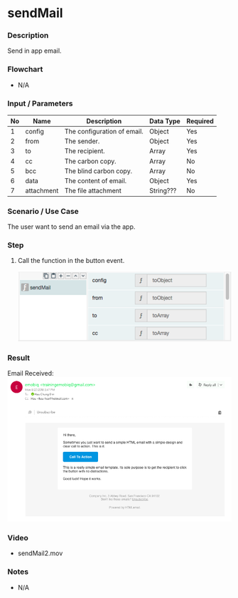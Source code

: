 #  sendMail

### Description

Send in app email.

### Flowchart

- N/A

### Input / Parameters

| No | Name | Description | Data Type | Required | 
| ------ | ------ | ------ |------ | ------ | 
| 1 | config | The configuration of email. | Object | Yes | 
| 2 | from | The sender. | Object | Yes | 
| 3 | to | The recipient. | Array | Yes | 
| 4 | cc | The carbon copy. | Array | No | 
| 5 | bcc | The blind carbon copy. | Array | No | 
| 6 | data | The content of email. | Object | Yes | 
| 7 | attachment | The file attachment | String??? | No | 

### Scenario / Use Case

The user want to send an email via the app.

### Step

1.  Call the function in the button event.

    ![](sendMail1.png?raw=true)
    
### Result

Email Received:
![](sendMail2.png?raw=true)

### Video

- sendMail2.mov

### Notes

- N/A